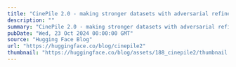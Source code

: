 ```yaml
---
title: "CinePile 2.0 - making stronger datasets with adversarial refinement"
description: ""
summary: "CinePile 2.0 - making stronger datasets with adversarial refinement In this blog post we share the j..."
pubDate: "Wed, 23 Oct 2024 00:00:00 GMT"
source: "Hugging Face Blog"
url: "https://huggingface.co/blog/cinepile2"
thumbnail: "https://huggingface.co/blog/assets/188_cinepile2/thumbnail.png"
---
```


